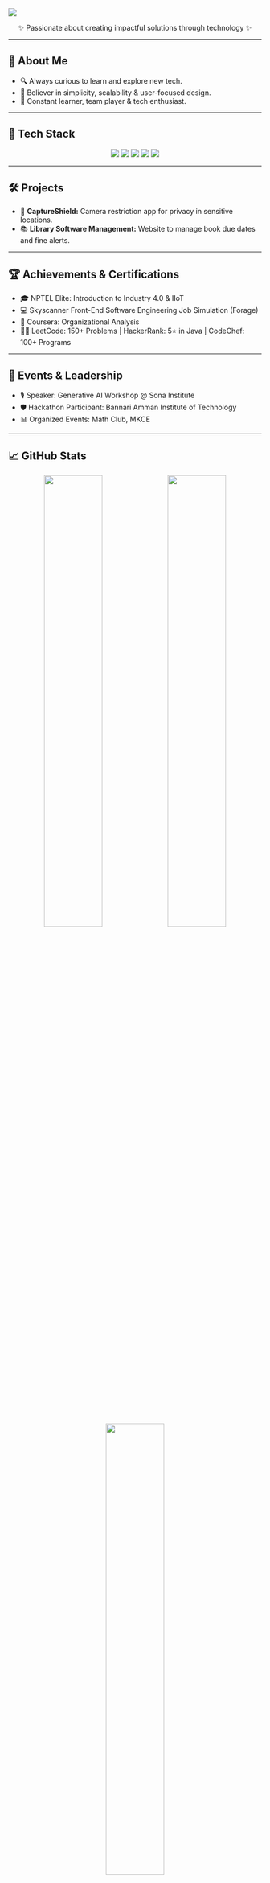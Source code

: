 <img src="https://capsule-render.vercel.app/api?type=waving&color=0:8E2DE2,100:4A00E0&height=200&section=header&text=Hi,%20I'm%20VAISHNAVI%20M!&fontSize=40&fontColor=ffffff" />

<p align="center">
✨ Passionate about creating impactful solutions through technology ✨
</p>

---

## 🚀 About Me
- 🔍 Always curious to learn and explore new tech.
- 🌟 Believer in simplicity, scalability & user-focused design.
- 🌱 Constant learner, team player & tech enthusiast.

---

## 🔧 Tech Stack

<p align="center">
<img src="https://img.shields.io/badge/Java-ED8B00?style=for-the-badge&logo=java&logoColor=white"/>
<img src="https://img.shields.io/badge/SQL-4479A1?style=for-the-badge&logo=mysql&logoColor=white"/>
<img src="https://img.shields.io/badge/HTML5-E34F26?style=for-the-badge&logo=html5&logoColor=white"/>
<img src="https://img.shields.io/badge/CSS3-1572B6?style=for-the-badge&logo=css3&logoColor=white"/>
<img src="https://img.shields.io/badge/JavaScript-F7DF1E?style=for-the-badge&logo=javascript&logoColor=black"/>
</p>

---

## 🛠️ Projects
- 📸 **CaptureShield:** Camera restriction app for privacy in sensitive locations.
- 📚 **Library Software Management:** Website to manage book due dates and fine alerts.

---

## 🏆 Achievements & Certifications
- 🎓 NPTEL Elite: Introduction to Industry 4.0 & IIoT
- 💻 Skyscanner Front-End Software Engineering Job Simulation (Forage)
- 📘 Coursera: Organizational Analysis
- 🧑‍💻 LeetCode: 150+ Problems | HackerRank: 5⭐ in Java | CodeChef: 100+ Programs

---

## 🎤 Events & Leadership
- 🎙️ Speaker: Generative AI Workshop @ Sona Institute
- 🛡️ Hackathon Participant: Bannari Amman Institute of Technology
- 📊 Organized Events: Math Club, MKCE

---

## 📈 GitHub Stats

<p align="center">
<img src="https://github-readme-stats.vercel.app/api?username=VAISHNAVIRAJ22&show_icons=true&theme=tokyonight" width="48%" />
<img src="https://streak-stats.demolab.com/?user=VAISHNAVIRAJ22&theme=tokyonight" width="48%" />
</p>

<p align="center">
<img src="https://github-readme-stats.vercel.app/api/top-langs/?username=VAISHNAVIRAJ22&layout=compact&theme=tokyonight" width="48%" />
</p>

---

## 🌐 Connect With Me
<p align="center">
<a href="https://www.linkedin.com/in/vaishnaviraji22">
<img src="https://img.shields.io/badge/LinkedIn-blue?style=for-the-badge&logo=linkedin&logoColor=white" alt="LinkedIn"/>
</a>
&nbsp;
<a href="https://github.com/VAISHNAVIRAJ22">
<img src="https://img.shields.io/badge/GitHub-black?style=for-the-badge&logo=github" alt="GitHub"/>
</a>
</p>
